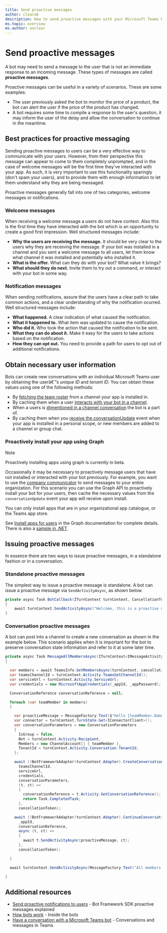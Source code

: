 ```yaml
---
title: Send proactive messages
author: clearab
description: How to send proactive messages with your Microsoft Teams bot.
ms.topic: overview
ms.author: anclear
---
```

# Send proactive messages

<!-- Update -->

A bot may need to send a message to the user that is not an immediate response to an incoming message. These types of messages are called **proactive messages**.  

Proactive messages can be useful in a variety of scenarios. These are some examples:  

- The user previously asked the bot to monitor the price of a product, the bot can alert the user if the price of the product has changed.
- A bot requires some time to compile a response to the user's question, it may inform the user of the delay and allow the conversation to continue in the meantime.

## Best practices for proactive messaging

Sending proactive messages to users can be a very effective way to communicate with your users. However, from their perspective this message can appear to come to them completely unprompted, and in the case of welcome messages will be the first time they've interacted with your app. As such, it is very important to use this functionality sparingly (don't spam your users), and to provide them with enough information to let them understand why they are being messaged.

Proactive messages generally fall into one of two categories, welcome messages or notifications.

### Welcome messages

When receiving a welcome message a users do not have context. Also this is the first time they have interacted with the bot which is an opportunity to create a good first impression. Well structured messages include:

- **Why the users are receiving the message.** It should be very clear to the users why they are receiving the message. If your bot was installed in a channel and you sent a welcome message to all users, let them know what channel it was installed and potentially who installed it.
- **What is the offer.** What can they do with your bot? What value it brings?
- **What should they do next.** Invite them to try out a command, or interact with your bot in some way.

### Notification messages

When sending notifications, assure that the users have a clear path to take common actions, and a clear understanding of why the notification ocurred. Well structured messages include:

- **What happened.** A clear indication of what caused the notification.
- **What it happened to.** What item was updated to cause the notification.
- **Who did it.** Who took the action that caused the notification to be sent.
- **What they can do about it.** Make it easy for the users to take actions based on the notification.
- **How they can opt out.** You need to provide a path for users to opt out of additional notifications.

## Obtain necessary user information

Bots can create new conversations with an individual Microsoft Teams user by obtaining the userâ€™s *unique ID* and *tenant ID.* You can obtain these values using one of the following methods:

<!-- WARNING: Verify. Please, verify these links; they point to topics in the _old folder.-->

- By [fetching the team roster](../../../_old/concepts/bots/bots-context.md#fetching-the-team-roster) from a channel your app is installed in.
- By caching them when a user [interacts with your bot in a channel](../../../_old/concepts/bots/bot-conversations/bots-conv-channel.md).
- When a users is [@mentioned in a channel conversation](../../../_old/concepts/bots/bot-conversations/bots-conv-channel.md#-mentions) the bot is a part of.
- By caching them when you [receive the conversationUpdate](../../../_old/concepts/bots/bots-notifications.md#team-member-or-bot-addition) event when your app is installed in a personal scope, or new members are added to a channel or group chat.



### Proactively install your app using Graph

> [!Note]
> Proactively installing apps using graph is currently in beta.

Occasionally it may be necessary to proactively message users that have not installed or interacted with your bot previously. For example, you want to use the [company communicator](../../../samples/app-templates.md#company-communicator) to send messages to your entire organization. For this scenario you can use the Graph API to proactively install your bot for your users, then cache the necessary values from the `conversationUpdate` event your app will receive upon install.

You can only install apps that are in your organizational app catalogue, or the Teams app store.

See [Install apps for users](https://docs.microsoft.com/graph/teams-proactive-messaging) in the Graph documentation for complete details. There is also a [sample in .NET](https://github.com/microsoftgraph/contoso-airlines-teams-sample/blob/283523d45f5ce416111dfc34b8e49728b5012739/project/Models/GraphService.cs#L176).

## Issuing proactive messages

In essence there are two ways to issue proactive messages, in a standalone fashion or in a conversation.

### Standalone proactive messages

The simplest way to issue a proactive message is standalone. A bot can issue a proactive message via `SendActivityAsync`, as shown below.

```cs
private async Task BotCallback(ITurnContext turnContext, CancellationToken cancellationToken)
{
    await turnContext.SendActivityAsync("Welcome, this is a proactive message.");
}
```

### Conversation proactive messages

A bot can post into a channel to create a new conversation as shown in the example below. 
This scenario applies when it is important for the bot to preserve conversation state information and refer to it at some later time.

```cs
private async Task MessageAllMembersAsync(ITurnContext<IMessageActivity> turnContext, CancellationToken cancellationToken) 
{

  var members = await TeamsInfo.GetMembersAsync(turnContext, cancellationToken);
  var teamsChannelId = turnContext.Activity.TeamsGetChannelId();
  var serviceUrl = turnContext.Activity.ServiceUrl;
  var credentials = new MicrosoftAppCredentials(_appId, _appPassword);

  ConversationReference conversationReference = null;

  foreach (var teamMember in members)
  {

    var proactiveMessage = MessageFactory.Text($"Hello {teamMember.Name}. I'm a Teams conversation bot.");
    var connector = turnContext.TurnState.Get<IConnectorClient>();
    var conversationParameters = new ConversationParameters
    {
      IsGroup = false,
      Bot = turnContext.Activity.Recipient,
      Members = new ChannelAccount[] { teamMember },
      TenantId = turnContext.Activity.Conversation.TenantId,
    };

    await ((BotFrameworkAdapter)turnContext.Adapter).CreateConversationAsync(
      teamsChannelId,
      serviceUrl, 
      credentials, 
      conversationParameters, 
      (t, ct) =>
      {
        conversationReference = t.Activity.GetConversationReference();
        return Task.CompletedTask;
      }, 
      cancellationToken);

    await ((BotFrameworkAdapter)turnContext.Adapter).ContinueConversationAsync(
      _appId,
      conversationReference,
      async (t, ct) =>
      {
        await t.SendActivityAsync(proactiveMessage, ct);
      },
      cancellationToken);

  }

  await turnContext.SendActivityAsync(MessageFactory.Text("All members have been messaged"), cancellationToken);

}

```

## Additional resources

- [Send proactive notifications to users](https://docs.microsoft.com/azure/bot-service/bot-builder-howto-proactive-message?view=azure-bot-service-4.0&tabs=csharp) - Bot Framework SDK proactive messages explained
- [How bots work](https://docs.microsoft.com/azure/bot-service/bot-builder-basics?view=azure-bot-service-4.0&tabs=csharp) - Inside the bots
- [Have a conversation with a Microsoft Teams bot](../../../_old/concepts/bots/bot-conversations/bots-conversations.md) - Conversations and messages in Teams
